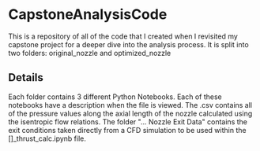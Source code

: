 # CapstoneAnalysisCode
This is a repository of all of the code that I created when I revisited my capstone project for a deeper dive into the analysis process. It is split into two folders: original_nozzle and optimized_nozzle

## Details
Each folder contains 3 different Python Notebooks. Each of these notebooks have a description when the file is viewed. The .csv contains all of the pressure values along the axial length of the nozzle calculated using the isentropic flow relations. The folder "... Nozzle Exit Data" contains the exit conditions taken directly from a CFD simulation to be used within the []_thrust_calc.ipynb file.
